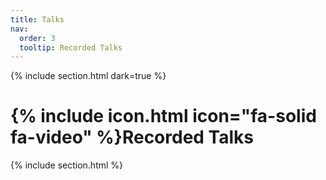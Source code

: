 ```yaml
---
title: Talks
nav:
  order: 3
  tooltip: Recorded Talks
---
```


{% include section.html dark=true %}
# {% include icon.html icon="fa-solid fa-video" %}Recorded Talks

{% include section.html %}

<script type="text/markdown">

![](//https://www.youtube.com/watch?v=emIIKWG12YM?width=800&height=500)
![](//https://www.youtube.com/watch?v=C5VwJBE31JY?width=800&height=500)
![](//https://www.youtube.com/watch?v=Cxmt6_1wUNU?width=800&height=500)
![](//https://www.youtube.com/watch?v=ENz7aj93Mqs?width=800&height=500)


</script>